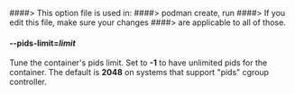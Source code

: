 ####> This option file is used in:
####>   podman create, run
####> If you edit this file, make sure your changes
####> are applicable to all of those.
#### **--pids-limit**=*limit*

Tune the container's pids limit. Set to **-1** to have unlimited pids for the container. The default is **2048** on systems that support "pids" cgroup controller.

